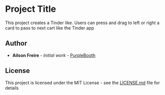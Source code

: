 # Project Title

This project creates a Tinder like. Users can press and drag to left or right a card to pass to next cart like the Tinder app


## Author

* **Ailson Freire** - *Initial work* - [PurpleBooth](https://github.com/AilsonFreire)

## License

This project is licensed under the MIT License - see the [LICENSE.md](LICENSE.md) file for details



